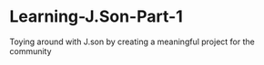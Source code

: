 # Learning-J.Son-Part-1
Toying around with J.son by creating a meaningful project for the community
